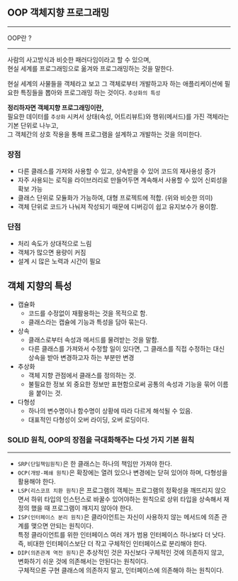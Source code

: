 ## OOP 객체지향 프로그래밍
***
OOP란 ?
***
사람의 사고방식과 비슷한 패러다임이라고 할 수 있으며, <BR>
현실 세계를 프로그래밍으로 옮겨와 프로그래밍하는 것을 말한다. <BR>

현실 세계의 사물들을 객체라고 보고 그 객체로부터 개발하고자 하는 애플리케이션에 필요한 특징들을 뽑아와 프로그래밍 하는 것이다. `추상화의 특성`

**정리하자면 객체지향 프로그래밍이란,** <BR>
필요한 데이터를 `추상화` 시켜서 상태(속성, 어트리뷰트)와 행위(메서드)를 가진 객체라는 기본 단위로 나누고, <BR>
그 객체간의 상호 작용을 통해 프로그램을 설계하고 개발하는 것을 의미한다.

### 장점
* 다른 클래스를 가져와 사용할 수 있고, 상속받을 수 있어 코드의 재사용성 증가
* 자주 사용되는 로직을 라이브러리로 만들어두면 계속해서 사용할 수 있어 신뢰성을 확보 가능
* 클래스 단위로 모듈화가 가능하여, 대형 프로젝트에 적합. (위와 비슷한 의미)
* 객체 단위로 코드가 나눠져 작성되기 때문에 디버깅이 쉽고 유지보수가 용이함.

### 단점
* 처리 속도가 상대적으로 느림
* 객체가 많으면 용량이 커짐
* 설계 시 많은 노력과 시간이 필요

## 객체 지향의 특성    
* 캡슐화
  * 코드를 수정없이 재활용하는 것을 목적으로 함.
  * 클래스라는 캡슐에 기능과 특성을 담아 묶는다.
* 상속
  * 클래스로부터 속성과 메서드를 물려받는 것을 말함.
  * 다른 클래스를 가져와서 수정할 일이 있다면, 그 클래스를 직접 수정하는 대신 상속을 받아 변경하고자 하는 부분만 변경
* 추상화
  * 객체 지향 관점에서 클래스를 정의하는 것.
  * 불필요한 정보 외 중요한 정보만 표현함으로써 공통의 속성과 기능을 묶어 이름을 붙이는 것.
* 다형성
  * 하나의 변수명이나 함수명이 상황에 따라 다르게 해석될 수 있음.
  * 대표적인 다형성이 오버 라이딩, 오버 로딩이다.

### SOLID 원칙, OOP의 장점을 극대화해주는 다섯 가지 기본 원칙
***
* `SRP(단일책임원칙)`은 한 클래스는 하나의 책임만 가져야 한다.
* `OCP(개방-폐쇄 원칙)`은 확장에는 열려 있으나 변경에는 닫혀 있어야 하며, 다형성을 활용해야 한다.
* `LSP(리스코프 치환 원칙)`은 프로그램의 객체는 프로그램의 정확성을 깨뜨리지 않으면서 하위 타입의 인스턴스로 바꿀수 있어야하는
원칙으로 상위 타입을 상속해서 재정의 했을 때 프로그램이 깨지지 않아야 한다.
* `ISP(인터페이스 분리 원칙)`은 클라이언트는 자신이 사용하지 않는 메서드에 의존 관계를 맺으면 안되는 원칙이다. <BR>
특정 클라이언트를 위한 인터페이스 여러 개가 범용 인터페이스 하나보다 더 낫다. <BR>
즉, 비대한 인터페이스보단 더 작고 구체적인 인터페이스로 분리해야 한다.
* `DIP(의존관계 역전 원칙)`은 추상적인 것은 자신보다 구체적인 것에 의존하지 않고, 변화하기 쉬운 것에 의존해서는 안된다는 원칙이다. <BR>
구체적으론 구현 클래스에 의존하지 말고, 인터페이스에 의존해야 하는 원칙이다.









































